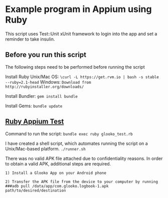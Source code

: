 # Example program in Appium using Ruby
This script uses Test::Unit xUnit framework to login into the app and set a reminder to take insulin.

## Before you run this script

The following steps need to be performed before running the script

Install Ruby
Unix/Mac OS:  `\curl -L https://get.rvm.io | bash -s stable --ruby=2.1-head`
Windows: `Download from http://rubyinstaller.org/downloads/`

Install Bundler:  `gem install bundle`

Install Gems:  `bundle update`

## [Ruby Appium Test](glooko_test.rb)
Command to run the script:
`bundle exec ruby glooko_test.rb`

I have created a shell script, which automates running the script on a Unix/Mac-based platform.
`./runner.sh`

There was no valid APK file attached due to confidentiality reasons. In order to obtain a valid APK, additional steps are
required.

`1) Install a Glooko App on your Android phone`

`2) Transfer the APK file from the device to your computer by running
    ###adb pull /data/app/com.glooko.logbook-1.apk path/to/desired/destination`
